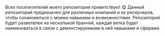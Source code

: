 Всех посетитителей моего репозитория приветствую! :yum:
Данный репозиторий предназачен для различных компаний и их ресерчеров, чтобы ознакомиться с моими навыками и возможностями.
Репозиторий будет разветвлен на несколькой бранчей, каждая ветка будет наименоваться в связи с демонстируемыми в ней навыками и сферами.
